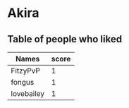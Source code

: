 # Akira
## Table of people who liked
Names | score
--- | ---
FitzyPvP | 1
fongus | 1
lovebailey | 1
